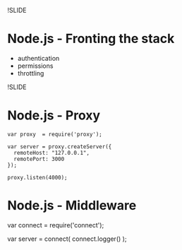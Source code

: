 !SLIDE
# Node.js - Fronting the stack #

  * authentication
  * permissions
  * throttling

!SLIDE
# Node.js - Proxy  #

    var proxy  = require('proxy');

    var server = proxy.createServer({ 
      remoteHost: "127.0.0.1", 
      remotePort: 3000 
    });

    proxy.listen(4000);

# Node.js - Middleware #

   var connect = require('connect');

   var server = connect(
     connect.logger()
   );
     
